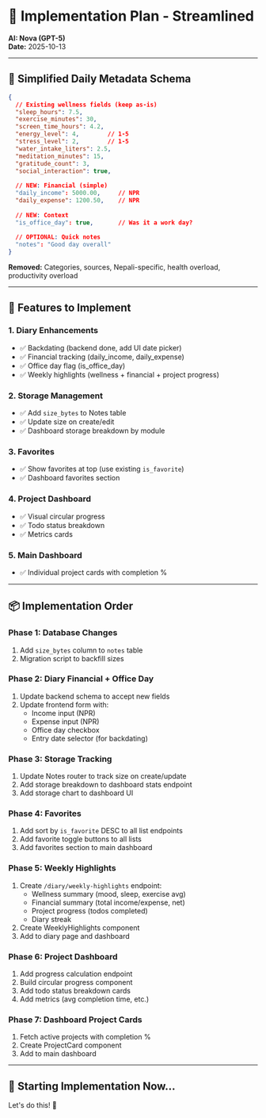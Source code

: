 # 🚀 Implementation Plan - Streamlined

**AI: Nova (GPT-5)**  
**Date:** 2025-10-13

---

## 📝 Simplified Daily Metadata Schema

```json
{
  // Existing wellness fields (keep as-is)
  "sleep_hours": 7.5,
  "exercise_minutes": 30,
  "screen_time_hours": 4.2,
  "energy_level": 4,        // 1-5
  "stress_level": 2,        // 1-5
  "water_intake_liters": 2.5,
  "meditation_minutes": 15,
  "gratitude_count": 3,
  "social_interaction": true,
  
  // NEW: Financial (simple)
  "daily_income": 5000.00,     // NPR
  "daily_expense": 1200.50,    // NPR
  
  // NEW: Context
  "is_office_day": true,       // Was it a work day?
  
  // OPTIONAL: Quick notes
  "notes": "Good day overall"
}
```

**Removed:** Categories, sources, Nepali-specific, health overload, productivity overload

---

## 🎯 Features to Implement

### 1. **Diary Enhancements**
- ✅ Backdating (backend done, add UI date picker)
- ✅ Financial tracking (daily_income, daily_expense)
- ✅ Office day flag (is_office_day)
- ✅ Weekly highlights (wellness + financial + project progress)

### 2. **Storage Management**
- ✅ Add `size_bytes` to Notes table
- ✅ Update size on create/edit
- ✅ Dashboard storage breakdown by module

### 3. **Favorites**
- ✅ Show favorites at top (use existing `is_favorite`)
- ✅ Dashboard favorites section

### 4. **Project Dashboard**
- ✅ Visual circular progress
- ✅ Todo status breakdown
- ✅ Metrics cards

### 5. **Main Dashboard**
- ✅ Individual project cards with completion %

---

## 📦 Implementation Order

### **Phase 1: Database Changes**
1. Add `size_bytes` column to `notes` table
2. Migration script to backfill sizes

### **Phase 2: Diary Financial + Office Day**
1. Update backend schema to accept new fields
2. Update frontend form with:
   - Income input (NPR)
   - Expense input (NPR)
   - Office day checkbox
   - Entry date selector (for backdating)

### **Phase 3: Storage Tracking**
1. Update Notes router to track size on create/update
2. Add storage breakdown to dashboard stats endpoint
3. Add storage chart to dashboard UI

### **Phase 4: Favorites**
1. Add sort by `is_favorite` DESC to all list endpoints
2. Add favorite toggle buttons to all lists
3. Add favorites section to main dashboard

### **Phase 5: Weekly Highlights**
1. Create `/diary/weekly-highlights` endpoint:
   - Wellness summary (mood, sleep, exercise avg)
   - Financial summary (total income/expense, net)
   - Project progress (todos completed)
   - Diary streak
2. Create WeeklyHighlights component
3. Add to diary page and dashboard

### **Phase 6: Project Dashboard**
1. Add progress calculation endpoint
2. Build circular progress component
3. Add todo status breakdown cards
4. Add metrics (avg completion time, etc.)

### **Phase 7: Dashboard Project Cards**
1. Fetch active projects with completion %
2. Create ProjectCard component
3. Add to main dashboard

---

## 🔧 Starting Implementation Now...

Let's do this! 🚀

